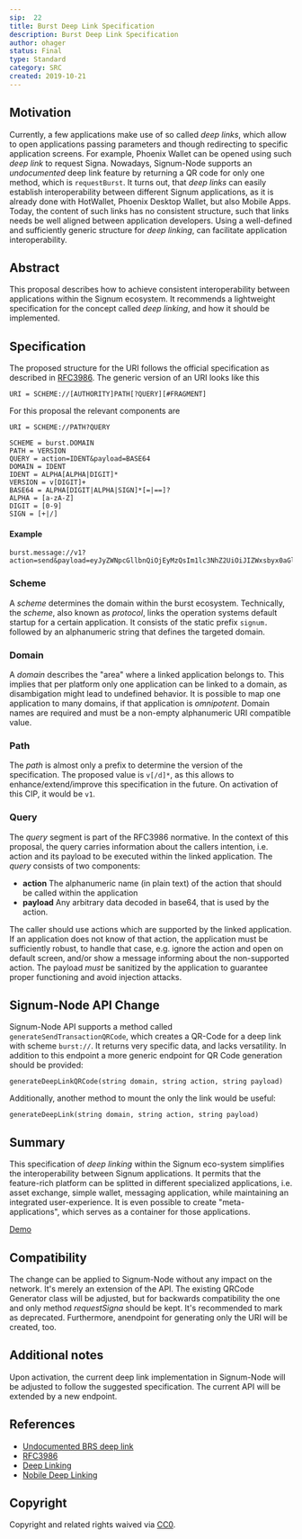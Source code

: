 ```yaml
---
sip:  22
title: Burst Deep Link Specification
description: Burst Deep Link Specification
author: ohager
status: Final
type: Standard
category: SRC
created: 2019-10-21
---
```

## Motivation
Currently, a few applications make use of so called _deep links_, which allow to open applications passing parameters and though redirecting to specific application screens. For example, Phoenix Wallet can be opened using such _deep link_ to request Signa. Nowadays, Signum-Node supports an _undocumented_ deep link feature by returning a QR code for only one method, which is `requestBurst`. It turns out, that  _deep links_ can easily establish interoperability between different Signum applications, as it is already done with HotWallet, Phoenix Desktop Wallet, but also Mobile Apps. Today, the content of such links has no consistent structure, such that links needs be well aligned between application developers. Using a well-defined and sufficiently generic structure for _deep linking_, can facilitate application interoperability. 

## Abstract

This proposal describes how to achieve consistent interoperability between applications within the Signum ecosystem. It recommends a lightweight specification for the concept called _deep linking_, and how it should be implemented.

## Specification

The proposed structure for the URI follows the official specification as described in [RFC3986](https://www.ietf.org/rfc/rfc3986.txt). The generic version of an URI looks like this

```
URI = SCHEME://[AUTHORITY]PATH[?QUERY][#FRAGMENT]
```

For this proposal the relevant components are

```
URI = SCHEME://PATH?QUERY
```

```
SCHEME = burst.DOMAIN
PATH = VERSION
QUERY = action=IDENT&payload=BASE64
DOMAIN = IDENT
IDENT = ALPHA[ALPHA|DIGIT]*
VERSION = v[DIGIT]+
BASE64 = ALPHA[DIGIT|ALPHA|SIGN]*[=|==]?
ALPHA = [a-zA-Z]
DIGIT = [0-9]
SIGN = [+|/]
```

#### Example

```
burst.message://v1?action=send&payload=eyJyZWNpcGllbnQiOjEyMzQsIm1lc3NhZ2UiOiJIZWxsbyx0aGlzaXNhcHJvcG9zYWxmb3JhY29uc2lzdGVudGRlZXBsaW5rc3BlY2ZvcmJ1cnN0IiwiZmVlTlFUIjoxMDAwMDAwfQ==
```


### Scheme 
A _scheme_ determines the domain within the burst ecosystem. Technically, the _scheme_, also known as _protocol_, links the operation systems default startup for a certain application.
It consists of the static prefix `signum.` followed by an alphanumeric string that defines the targeted domain.

### Domain
A _domain_ describes the "area" where a linked application belongs to. This implies that per platform only one application can be linked to a domain, as disambigation might lead to undefined behavior. It is possible to map one application to many domains, if that application is _omnipotent_. Domain names are required and must be a non-empty alphanumeric URI compatible value. 

### Path

The _path_ is almost only a prefix to determine the version of the specification. The proposed value is `v[/d]*`, as this allows to enhance/extend/improve this specification in the future. On activation of this CIP, it would be `v1`.

### Query

The _query_ segment is part of the RFC3986 normative. In the context of this proposal, the query carries information about the callers intention, i.e. action and its payload to be executed within the linked application. The _query_ consists of two components:

- __action__ The alphanumeric name (in plain text) of the action that should be called within the application
- __payload__ Any arbitrary data decoded in base64, that is used by the action.

The caller should use actions which are supported by the linked application. If an application does not know of that action, the application must be sufficiently robust, to handle that case, e.g. ignore the action and open on default screen, and/or show a message informing about the non-supported action. The payload _must_ be sanitized by the application to guarantee proper functioning and avoid injection attacks. 

## Signum-Node API Change

Signum-Node API supports a method called `generateSendTransactionQRCode`, which creates a QR-Code for a deep link with scheme `burst://`. It returns very specific data, and lacks versatility. In addition to this endpoint a more generic endpoint for QR Code generation should be provided:

`generateDeepLinkQRCode(string domain, string action, string payload)` 

Additionally, another method to mount the only the link would be useful:
 
`generateDeepLink(string domain, string action, string payload)` 

## Summary

This specification of _deep linking_ within the Signum eco-system simplifies the interoperability between Signum applications. It permits that the feature-rich platform can be splitted in different specialized applications, i.e. asset exchange, simple wallet, messaging application, while maintaining an integrated user-experience. It is even possible to create "meta-applications", which serves as a container for those applications. 

[Demo](./assets/cip-22/deep-link-demo.gif)

## Compatibility

The change can be applied to Signum-Node without any impact on the network. It's merely an extension of the API. The existing QRCode Generator class will be adjusted, but for backwards compatibility the one and only method _requestSigna_ should be kept. It's recommended to mark as deprecated. Furthermore, anendpoint for generating only the URI will be created, too.

## Additional notes

Upon activation, the current deep link implementation in Signum-Node will be adjusted to follow the suggested specification. The current API will be extended by a new endpoint.

## References

- [Undocumented BRS deep link](https://github.com/signum-network/signum-node/blob/develop/src/brs/deeplink/DeeplinkQRCodeGenerator.java)
- [RFC3986](https://www.ietf.org/rfc/rfc3986.txt)
- [Deep Linking](https://en.wikipedia.org/wiki/Deep_linking)
- [Nobile Deep Linking](https://en.wikipedia.org/wiki/Mobile_deep_linking)



## Copyright
Copyright and related rights waived via [CC0](https://creativecommons.org/publicdomain/zero/1.0/).
